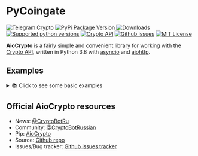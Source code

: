 # PyCoingate

[![Telegram Crypto](https://img.shields.io/badge/telegram-ErVinTract-blue.svg?style=flat)](https://t.me/ErVinTract)
[![PyPi Package Version](https://img.shields.io/pypi/v/aiocrypto.svg?style=flat)](https://pypi.python.org/pypi/AioCrypto)
[![Downloads](https://img.shields.io/pypi/dm/aiocrypto.svg?style=flat)](https://pypi.python.org/pypi/pycoingate)
[![Supported python versions](https://img.shields.io/pypi/pyversions/aiocrypto.svg?style=flat)](https://pypi.python.org/pypi/aiocrypto)
[![Crypto API](https://img.shields.io/badge/AioCrypto-1.1.1-green.svg?style=flat)](https://developer.coingate.com/v2/docs/)
[![Github issues](https://img.shields.io/github/issues/ErVinTract/AioCrypto.svg?style=flat-square)](https://github.com/ErVinTracst/PyCoingate/issues)
[![MIT License](https://img.shields.io/pypi/l/aiocrypto.svg?style=flat-square)](https://opensource.org/licenses/Apache-2.0)

**AioCrypto** is a fairly simple and convenient library for working with the [Crypto API](https://help.crypt.bot/crypto-pay-api), written in Python 3.8 with [asyncio](https://docs.python.org/3/library/asyncio.html) and [aiohttp](https://github.com/aio-libs/aiohttp).

## Examples

<details>
  <summary>📚 Click to see some basic examples</summary>
 
**Few steps before getting started...**

- Install latest stable version of aiocrypto, simply running `pip install AioCrypto`
    
###  - Get me

```python
from aiocrypto import CryptoApi

async def main():
    app = CryptoApi(token='12345:AaSvhiRsAHazxVB91KIB1dwia0OkmN')
    print(await app.get_me()) # App(app_id=12345, name='Magni..

```

###  - Get Balance

```python
from aiocrypto import CryptoApi

async def main():
    app = CryptoApi(token='12345:AaSvhiRsAHazxVB91KIB1dwia0OkmN')
    balances = await app.get_balance()
    print(balances) # List[Balance(...), Balance(...)]
    # print(balances[0]) Balance(currency_code='BTC', available=1.027)

```

### - Create Invoice 

```
from aiocrypto import CryptoApi

async def main():
    app = CryptoApi(token='12345:AaSvhiRsAHazxVB91KIB1dwia0OkmN')
    invoice = await app.create_invoice(asset="ETH", amount="0.023")
    print(invoice) 
    # {'invoice_id': 229875, 'status': 'active', ...}
```

### Moar!

You can find more examples in [`examples/`](https://github.com/ErVinTract/AioCrypto/tree/main/examples) directory

</details>

## Official AioCrypto resources

- News: [@CryptoBotRu](https://t.me/CryptoBotRU)
- Community: [@CryptoBotRussian](https://t.me/CryptoBotRussian)
- Pip: [AioCrypto](https://pypi.python.org/pypi/AioCrypto)
- Source: [Github repo](https://github.com/ErVinTract/AioCrypto)
- Issues/Bug tracker: [Github issues tracker](https://github.com/ErVinTract/AioCrypto/issues>)
